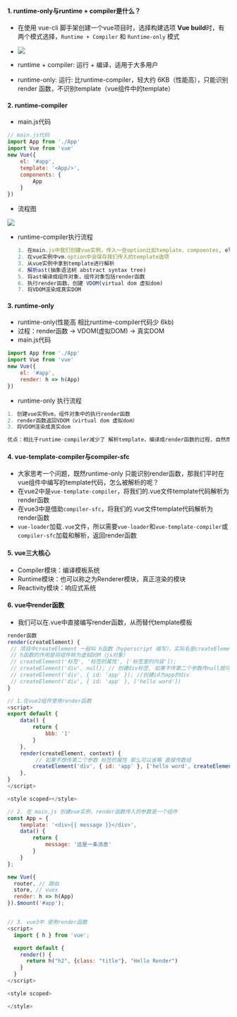 #### 1. runtime-only与runtime + compiler是什么？

* 在使用 vue-cli 脚手架创建一个vue项目时，选择构建选项 **Vue build**时，有两个模式选择，`Runtime + Compiler` 和 `Runtime-only` 模式

*  ![](https://s3.bmp.ovh/imgs/2022/12/14/76e34236dd1cb065.jpg) 

*  runtime + compiler:   运行 + 编译，适用于大多用户

*  runtime-only:  运行: 比runtime-compiler，轻大约 6KB（性能高），只能识别 render 函数，不识别template（vue组件中的template）

  

#### 2. runtime-compiler 

* main.js代码

```js
// main.js代码
import App from './App'
import Vue from 'vue'
new Vue({
    el: '#app',
    template: '<App/>',
    components: {
        App
    }
})
```



* 流程图

![](https://img-blog.csdnimg.cn/20210117143832201.png )



* runtime-compiler执行流程

  ```js
  1. 在main.js中我们创建vue实例，传入一些option比如template，compoentes, el选项
  2. 在vue实例中vm.option中会保存我们传入的template选项
  3. 从vue实例中拿到template进行解析
  4. 解析ast(抽象语法树 abstract syntax tree)
  5. 将ast编译成组件对象，组件对象包括render函数
  6. 执行render函数，创建 VDOM(virtual dom 虚拟dom)
  7. 将VDOM渲染成真实DOM
  ```

  

#### 3. runtime-only

* runtime-only(性能高 相比runtime-compiler代码少 6kb)
* 过程：render函数 -> VDOM(虚拟DOM) -> 真实DOM
* main.js代码

```js
import App from './App'
import Vue from 'vue'
new Vue({
    el: '#app',
    render: h => h(App)
})
```

* runtime-only 执行流程

```js
1. 创建vue实例vm，组件对象中的执行render函数
2. render函数返回VDOM（virtual dom 虚拟dom）
3. 将VDOM渲染成真实dom

优点：相比于runtime-compiler减少了 解析template，编译成render函数的过程，自然而然代码就减少了，所以性能更好一些
```



#### 4.  vue-template-compiler与compiler-sfc

* 大家思考一个问题，既然runtime-only 只能识别render函数，那我们平时在vue组件中编写的template代码，怎么被解析的呢？
* 在vue2中是`vue-template-compiler`，将我们的.vue文件template代码解析为render函数
* 在vue3中是借助`compiler-sfc`，将我们的.vue文件template代码解析为render函数
* `vue-loader`加载`.vue`文件，所以需要`vue-loader`和`vue-template-compiler`或`compiler-sfc`加载和解析，返回render函数



#### 5. vue三大核心

* Compiler模块：编译模板系统
* Runtime模块：也可以称之为Renderer模块，真正渲染的模块
* Reactivity模块：响应式系统



#### 6. vue中render函数

*  我们可以在.vue中直接编写render函数，从而替代template模板

```js
render函数
render(createElement) {
 // 项目中createElement 一般叫 h函数（hyperscript 缩写），实际名是createElement，但它只是个形参，大家明白原来参数意思就好
 // h函数的作用是将组件转为虚拟DOM（js对象）
 // createElement('标签', '标签的属性', ['标签里的内容']);
 // createElement('div', null); // 创建div标签, 如果不传第二个参数传null就可以了
 // createElement('div', { id: 'app' }); //创建id为app的div
 // createElement('div', { id: 'app' }, ['hello word'])
}

// 1.在vue2组件使用render函数
<script>
export default {
    data() {
        return {
            bbb: '1'
        }
    },
    render(createElement, context) {
         // 如果不想传第二个参数 标签的属性 那么可以省略 直接传数组
        createElement('div', { id: 'app' }, ['hello word', createElement('div', ['这是內部div'])]);
    },
}
</script>

<style scoped></style>

// 2. 在 main.js 创建vue实例，render函数传入的参数是一个组件
const App = {
    template: '<div>{{ message }}</div>',
    data() {
        return {
            message: '这是一条消息'
        }
    }
};

new Vue({
  router, // 路由
  store, // vuex
  render: h => h(App)
}).$mount('#app');


// 3. vue3中 使用render函数
<script>
  import { h } from 'vue';

  export default {
    render() {
      return h("h2", {class: "title"}, "Hello Render")
    }
  }
</script>

<style scoped>

</style>
```



